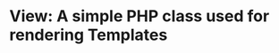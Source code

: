 View: A simple PHP class used for rendering Templates
=====================================================